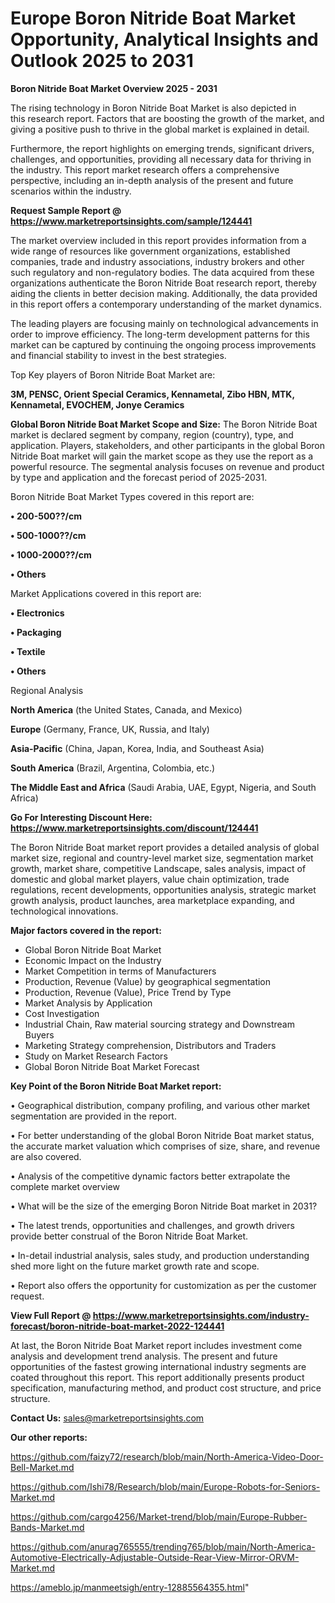 # Europe Boron Nitride Boat Market Opportunity, Analytical Insights and Outlook 2025 to 2031

<Strong> Boron Nitride Boat Market Overview 2025 - 2031</strong>

The rising technology in Boron Nitride Boat Market is also depicted in this research report. Factors that are boosting the growth of the market, and giving a positive push to thrive in the global market is explained in detail.

Furthermore, the report highlights on emerging trends, significant drivers, challenges, and opportunities, providing all necessary data for thriving in the industry. This report market research offers a comprehensive perspective, including an in-depth analysis of the present and future scenarios within the industry.

<strong>Request Sample Report @ <a href=https://www.marketreportsinsights.com/sample/124441>https://www.marketreportsinsights.com/sample/124441</a></strong>

The market overview included in this report provides information from a wide range of resources like government organizations, established companies, trade and industry associations, industry brokers and other such regulatory and non-regulatory bodies. The data acquired from these organizations authenticate the Boron Nitride Boat research report, thereby aiding the clients in better decision making. Additionally, the data provided in this report offers a contemporary understanding of the market dynamics.

The leading players are focusing mainly on technological advancements in order to improve efficiency. The long-term development patterns for this market can be captured by continuing the ongoing process improvements and financial stability to invest in the best strategies.

Top Key players of Boron Nitride Boat Market are:

<strong>3M, PENSC, Orient Special Ceramics, Kennametal, Zibo HBN, MTK, Kennametal, EVOCHEM, Jonye Ceramics</strong>

<strong><b>Global Boron Nitride Boat Market Scope and Size:</b></strong>
The Boron Nitride Boat market is declared segment by company, region (country), type, and application. Players, stakeholders, and other participants in the global Boron Nitride Boat market will gain the market scope as they use the report as a powerful resource. The segmental analysis focuses on revenue and product by type and application and the forecast period of 2025-2031.

Boron Nitride Boat Market Types covered in this report are:

<strong>• 200-500??/cm

• 500-1000??/cm

• 1000-2000??/cm

• Others</strong>

Market Applications covered in this report are:

<strong>• Electronics

• Packaging

• Textile

• Others</strong> 

Regional Analysis

<strong>North America</strong> (the United States, Canada, and Mexico)

<strong>Europe</strong> (Germany, France, UK, Russia, and Italy)

<strong>Asia-Pacific</strong> (China, Japan, Korea, India, and Southeast Asia)

<strong>South America</strong> (Brazil, Argentina, Colombia, etc.)

<strong>The Middle East and Africa</strong> (Saudi Arabia, UAE, Egypt, Nigeria, and South Africa)

<strong>Go For Interesting Discount Here: <a href=https://www.marketreportsinsights.com/discount/124441>https://www.marketreportsinsights.com/discount/124441</a></strong>

The Boron Nitride Boat market report provides a detailed analysis of global market size, regional and country-level market size, segmentation market growth, market share, competitive Landscape, sales analysis, impact of domestic and global market players, value chain optimization, trade regulations, recent developments, opportunities analysis, strategic market growth analysis, product launches, area marketplace expanding, and technological innovations.

<strong><b>Major factors covered in the report:</b></strong>
<ul>
  <li>Global Boron Nitride Boat Market </li>
  <li>Economic Impact on the Industry</li>
  <li>Market Competition in terms of Manufacturers</li>
  <li>Production, Revenue (Value) by geographical segmentation</li>
  <li>Production, Revenue (Value), Price Trend by Type</li>
  <li>Market Analysis by Application</li>
  <li>Cost Investigation</li>
  <li>Industrial Chain, Raw material sourcing strategy and Downstream Buyers</li>
  <li>Marketing Strategy comprehension, Distributors and Traders</li>
  <li>Study on Market Research Factors</li>
  <li>Global Boron Nitride Boat Market Forecast</li>
</ul>

<strong><b>Key Point of the Boron Nitride Boat Market report:</b></strong>

• Geographical distribution, company profiling, and various other market segmentation are provided in the report.

• For better understanding of the global Boron Nitride Boat market status, the accurate market valuation which comprises of size, share, and revenue are also covered.

• Analysis of the competitive dynamic factors better extrapolate the complete market overview

• What will be the size of the emerging Boron Nitride Boat market in 2031?

• The latest trends, opportunities and challenges, and growth drivers provide better construal of the Boron Nitride Boat Market.

• In-detail industrial analysis, sales study, and production understanding shed more light on the future market growth rate and scope.

• Report also offers the opportunity for customization as per the customer request.

<strong><b>View Full Report @ <a href=https://www.marketreportsinsights.com/industry-forecast/boron-nitride-boat-market-2022-124441>https://www.marketreportsinsights.com/industry-forecast/boron-nitride-boat-market-2022-124441</a></b></strong>


At last, the Boron Nitride Boat Market report includes investment come analysis and development trend analysis. The present and future opportunities of the fastest growing international industry segments are coated throughout this report. This report additionally presents product specification, manufacturing method, and product cost structure, and price structure.

<strong>Contact Us:</strong>
sales@marketreportsinsights.com

<strong>Our other reports:</strong>

<a href=https://github.com/faizy72/research/blob/main/North-America-Video-Door-Bell-Market.md>https://github.com/faizy72/research/blob/main/North-America-Video-Door-Bell-Market.md</a>

<a href=https://github.com/Ishi78/Research/blob/main/Europe-Robots-for-Seniors-Market.md>https://github.com/Ishi78/Research/blob/main/Europe-Robots-for-Seniors-Market.md</a>

<a href=https://github.com/cargo4256/Market-trend/blob/main/Europe-Rubber-Bands-Market.md>https://github.com/cargo4256/Market-trend/blob/main/Europe-Rubber-Bands-Market.md</a>

<a href=https://github.com/anurag765555/trending765/blob/main/North-America-Automotive-Electrically-Adjustable-Outside-Rear-View-Mirror-ORVM-Market.md>https://github.com/anurag765555/trending765/blob/main/North-America-Automotive-Electrically-Adjustable-Outside-Rear-View-Mirror-ORVM-Market.md</a>

<a href=https://ameblo.jp/manmeetsigh/entry-12885564355.html>https://ameblo.jp/manmeetsigh/entry-12885564355.html</a>"
